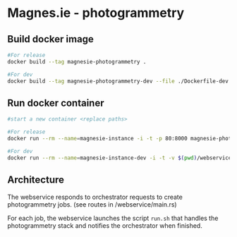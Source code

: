 # Magnes.ie - photogrammetry

## Build docker image
```sh
#For release
docker build --tag magnesie-photogrammetry .

#For dev
docker build --tag magnesie-photogrammetry-dev --file ./Dockerfile-dev .
```

## Run docker container
```sh
#start a new container <replace paths>

#For release
docker run --rm --name=magnesie-instance -i -t -p 80:8000 magnesie-photogrammetry

#For dev
docker run --rm --name=magnesie-instance-dev -i -t -v $(pwd)/webservice:/webservice -p 80:8000 magnesie-photogrammetry-dev
```

## Architecture

The webservice responds to orchestrator requests to create photogrammetry jobs. (see routes in /webservice/main.rs)

For each job, the webservice launches the script ``run.sh`` that handles the photogrammetry stack and notifies the orchestrator when finished.
